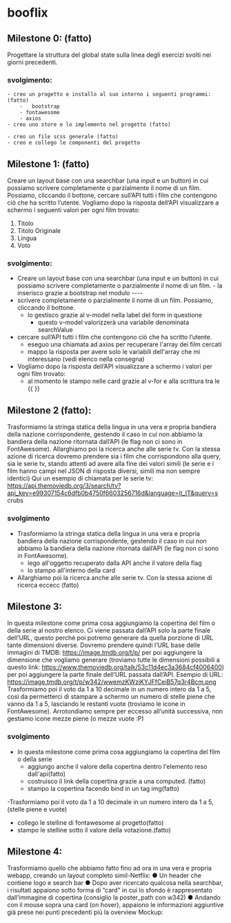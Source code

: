 # booflix

## Milestone 0: (fatto)

Progettare la struttura del global state sulla linea degli esercizi svolti nei giorni
precedenti.

### svolgimento:

    - creo un progetto e installo al suo interno i seguenti programmi: (fatto)
        -   bootstrap
        - fontawesome
        - axios
    - creo uno store e lo implemento nel progetto (fatto)

    - creo un file scss generale (fatto)
    - creo e collego le componenti del progetto

## Milestone 1: (fatto)

Creare un layout base con una searchbar (una input e un button) in cui possiamo
scrivere completamente o parzialmente il nome di un film. Possiamo, cliccando il
bottone, cercare sull’API tutti i film che contengono ciò che ha scritto l’utente.
Vogliamo dopo la risposta dell’API visualizzare a schermo i seguenti valori per ogni
film trovato:

1. Titolo
2. Titolo Originale
3. Lingua
4. Voto

### svolgimento:

- Creare un layout base con una searchbar (una input e un button) in cui possiamo
  scrivere completamente o parzialmente il nome di un film. - la inserisco grazie a bootstrap nel modulo ----
- scrivere completamente o parzialmente il nome di un film. Possiamo, cliccando il bottone.
  - lo gestisco grazie al v-model nella label del form in questione
    - questo v-model valorizzerà una variabile denominata searchValue
- cercare sull’API tutti i film che contengono ciò che ha scritto l’utente.
  - eseguo una chiamata ad axios per recuperare l'array dei film cercati
  - mappo la risposta per avere solo le variabili dell'array che mi interessano (vedi elenco nella consegna)
- Vogliamo dopo la risposta dell’API visualizzare a schermo i valori per ogni film trovato:
  - al momento le stampo nelle card grazie al v-for e alla scrittura tra le {{ }}

## Milestone 2 (fatto):

Trasformiamo la stringa statica della lingua in una vera e propria bandiera della
nazione corrispondente, gestendo il caso in cui non abbiamo la bandiera della
nazione ritornata dall’API (le flag non ci sono in FontAwesome).
Allarghiamo poi la ricerca anche alle serie tv. Con la stessa azione di ricerca
dovremo prendere sia i film che corrispondono alla query, sia le serie tv, stando
attenti ad avere alla fine dei valori simili (le serie e i film hanno campi nel JSON di
risposta diversi, simili ma non sempre identici)
Qui un esempio di chiamata per le serie tv:
https://api.themoviedb.org/3/search/tv?api_key=e99307154c6dfb0b4750f6603256716d&language=it_IT&query=s
crubs

### svolgimento

- Trasformiamo la stringa statica della lingua in una vera e propria bandiera della
  nazione corrispondente, gestendo il caso in cui non abbiamo la bandiera della
  nazione ritornata dall’API (le flag non ci sono in FontAwesome).
  - lego all'oggetto recuperato dalla API anche il valore della flag
  - lo stampo all'interno della card
- Allarghiamo poi la ricerca anche alle serie tv. Con la stessa azione di ricerca eccecc (fatto)

## Milestone 3:

In questa milestone come prima cosa aggiungiamo la copertina del film o della serie
al nostro elenco. Ci viene passata dall’API solo la parte finale dell’URL, questo
perché poi potremo generare da quella porzione di URL tante dimensioni diverse.
Dovremo prendere quindi l’URL base delle immagini di TMDB:
https://image.tmdb.org/t/p/ per poi aggiungere la dimensione che vogliamo generare
(troviamo tutte le dimensioni possibili a questo link:
https://www.themoviedb.org/talk/53c11d4ec3a3684cf4006400) per poi aggiungere la
parte finale dell’URL passata dall’API.
Esempio di URL:
https://image.tmdb.org/t/p/w342/wwemzKWzjKYJFfCeiB57q3r4Bcm.png
Trasformiamo poi il voto da 1 a 10 decimale in un numero intero da 1 a 5, così da
permetterci di stampare a schermo un numero di stelle piene che vanno da 1 a 5,
lasciando le restanti vuote (troviamo le icone in FontAwesome).
Arrotondiamo sempre per eccesso all’unità successiva, non gestiamo icone mezze
piene (o mezze vuote :P)

### svolgimento

- In questa milestone come prima cosa aggiungiamo la copertina del film o della serie
  - aggiungo anche il valore della copertina dentro l'elemento reso dall'api(fatto)
  - costruisco il link della copertina grazie a una computed. (fatto)
  - stampo la copertina facendo bind in un tag img(fatto)

-Trasformiamo poi il voto da 1 a 10 decimale in un numero intero da 1 a 5, (stelle piene e vuote)

- collego le stelline di fontawesome al progetto(fatto)
- stampo le stelline sotto il valore della votazione.(fatto)

## Milestone 4:

Trasformiamo quello che abbiamo fatto fino ad ora in una vera e propria webapp,
creando un layout completo simil-Netflix:
● Un header che contiene logo e search bar
● Dopo aver ricercato qualcosa nella searchbar, i risultati appaiono sotto forma
di “card” in cui lo sfondo è rappresentato dall’immagine di copertina (consiglio
la poster_path con w342)
● Andando con il mouse sopra una card (on hover), appaiono le informazioni
aggiuntive già prese nei punti precedenti più la overview
Mockup:
